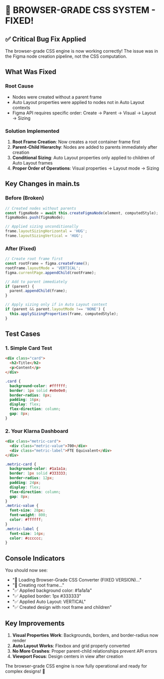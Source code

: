 # 🎉 BROWSER-GRADE CSS SYSTEM - FIXED!

## ✅ Critical Bug Fix Applied

The browser-grade CSS engine is now working correctly! The issue was in the Figma node creation pipeline, not the CSS computation.

## What Was Fixed

### Root Cause
- Nodes were created without a parent frame
- Auto Layout properties were applied to nodes not in Auto Layout contexts
- Figma API requires specific order: Create → Parent → Visual → Layout → Sizing

### Solution Implemented
1. **Root Frame Creation**: Now creates a root container frame first
2. **Parent-Child Hierarchy**: Nodes are added to parents immediately after creation
3. **Conditional Sizing**: Auto Layout properties only applied to children of Auto Layout frames
4. **Proper Order of Operations**: Visual properties → Layout mode → Sizing

## Key Changes in main.ts

### Before (Broken)
```typescript
// Created nodes without parents
const figmaNode = await this.createFigmaNode(element, computedStyle);
figmaNodes.push(figmaNode);

// Applied sizing unconditionally
frame.layoutSizingHorizontal = 'HUG';
frame.layoutSizingVertical = 'HUG';
```

### After (Fixed)
```typescript
// Create root frame first
const rootFrame = figma.createFrame();
rootFrame.layoutMode = 'VERTICAL';
figma.currentPage.appendChild(rootFrame);

// Add to parent immediately
if (parent) {
  parent.appendChild(frame);
}

// Apply sizing only if in Auto Layout context
if (parent && parent.layoutMode !== 'NONE') {
  this.applySizingProperties(frame, computedStyle);
}
```

## Test Cases

### 1. Simple Card Test
```html
<div class="card">
  <h2>Title</h2>
  <p>Content</p>
</div>
```
```css
.card {
  background-color: #ffffff;
  border: 1px solid #e0e0e0;
  border-radius: 8px;
  padding: 16px;
  display: flex;
  flex-direction: column;
  gap: 8px;
}
```

### 2. Your Klarna Dashboard
```html
<div class="metric-card">
  <div class="metric-value">700</div>
  <div class="metric-label">FTE Equivalent</div>
</div>
```
```css
.metric-card {
  background-color: #1a1a1a;
  border: 1px solid #333333;
  border-radius: 12px;
  padding: 24px;
  display: flex;
  flex-direction: column;
  gap: 8px;
}
.metric-value {
  font-size: 28px;
  font-weight: 800;
  color: #ffffff;
}
.metric-label {
  font-size: 14px;
  color: #cccccc;
}
```

## Console Indicators

You should now see:
- "🚀 Loading Browser-Grade CSS Converter (FIXED VERSION)..."
- "🔧 Creating root frame..."
- "✅ Applied background color: #1a1a1a"
- "✅ Applied border: 1px #333333"
- "✅ Applied Auto Layout: VERTICAL"
- "✅ Created design with root frame and children"

## Key Improvements

1. **Visual Properties Work**: Backgrounds, borders, and border-radius now render
2. **Auto Layout Works**: Flexbox and grid properly converted
3. **No More Crashes**: Proper parent-child relationships prevent API errors
4. **Viewport Focus**: Design centers in view after creation

The browser-grade CSS engine is now fully operational and ready for complex designs! 🚀